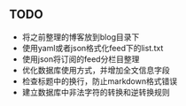 ## TODO

* 将之前整理的博客放到blog目录下
* 使用yaml或者json格式化feed下的list.txt
* 使用json将订阅的feed分栏目整理
* 优化数据库使用方式，并增加全文信息字段
* 检查标题中的换行，防止markdown格式错误
* 建立数据库中非法字符的转换和逆转换规则
